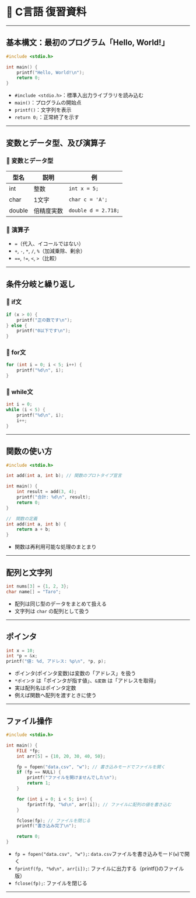 # 🧠 C言語 復習資料

---

## 基本構文：最初のプログラム「Hello, World!」
```c
#include <stdio.h>

int main() {
    printf("Hello, World!\n");
    return 0;
}
```
- `#include <stdio.h>`：標準入出力ライブラリを読み込む
- `main()`：プログラムの開始点
- `printf()`：文字列を表示
- `return 0;`：正常終了を示す

---

## 変数とデータ型、及び演算子

### 🔹 変数とデータ型

| 型名     | 説明           | 例           |
|----------|----------------|--------------|
| int      | 整数           | `int x = 5;` |
| char     | 1文字          | `char c = 'A';` |
| double   | 倍精度実数     | `double d = 2.718;` |

### 🔹 演算子
- `=`（代入、イコールではない）
- `+`, `-`, `*`, `/`, `%`（加減乗除、剰余）
- `==`, `!=`, `<`, `>`（比較）

---

## 条件分岐と繰り返し
### 🔸 if文
```c
if (x > 0) {
    printf("正の数です\n");
} else {
    printf("0以下です\n");
}
```

### 🔸 for文
```c
for (int i = 0; i < 5; i++) {
    printf("%d\n", i);
}
```

### 🔸 while文
```c
int i = 0;
while (i < 5) {
    printf("%d\n", i);
    i++;
}
```

---

## 関数の使い方
```c
#include <stdio.h>

int add(int a, int b); // 関数のプロトタイプ宣言

int main() {
    int result = add(3, 4);
    printf("合計: %d\n", result);
    return 0;
}

//　関数の定義
int add(int a, int b) {
    return a + b;
}
```
- 関数は再利用可能な処理のまとまり

---

## 配列と文字列
```c
int nums[3] = {1, 2, 3};
char name[] = "Taro";
```
- 配列は同じ型のデータをまとめて扱える
- 文字列は `char` の配列として扱う

---

## ポインタ
```c
int x = 10;
int *p = &x;
printf("値: %d, アドレス: %p\n", *p, p);
```
- ポインタ(ポインタ変数)は変数の「アドレス」を扱う
- `*ポインタ` は「ポインタが指す値」、`&変数` は「アドレスを取得」
- 実は配列名はポインタ定数
- 例えば関数へ配列を渡すときに使う
 
---

## ファイル操作
```c
#include <stdio.h>

int main() {
    FILE *fp;
    int arr[5] = {10, 20, 30, 40, 50};

    fp = fopen("data.csv", "w"); // 書き込みモードでファイルを開く
    if (fp == NULL) {
        printf("ファイルを開けませんでした\n");
        return 1;
    }

    for (int i = 0; i < 5; i++) {
        fprintf(fp, "%d\n", arr[i]); // ファイルに配列の値を書き込む
    }

    fclose(fp); // ファイルを閉じる
    printf("書き込み完了\n");

    return 0;
}

```
- `fp = fopen("data.csv", "w");`: `data.csv`ファイルを書き込みモード(`w`)で開く
- `fprintf(fp, "%d\n", arr[i]);`: ファイルに出力する（printf()のファイル版）
- `fclose(fp);`: ファイルを閉じる

---

